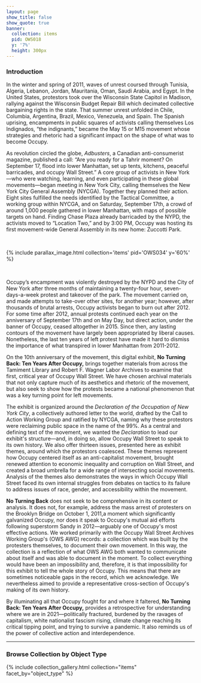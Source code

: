 ```yaml
---
layout: page
show_title: false
show_quote: true
banner:
  collection: items
  pid: OWS018
  y: '7%'
  height: 300px
---
```



### **Introduction**

In the winter and spring of 2011, waves of unrest coursed through Tunisia, Algeria, Lebanon, Jordan, Mauritania, Oman, Saudi Arabia, and Egypt. In the United States, protestors took over the Wisconsin State Capitol in Madison, rallying against the Wisconsin Budget Repair Bill which decimated collective bargaining rights in the state. That summer unrest unfolded in Chile, Columbia, Argentina, Brazil, Mexico, Venezuela, and Spain. The Spanish uprising, encampments in public squares of activists calling themselves Los Indignados, “the indignants,” became the May 15 or M15 movement whose strategies and rhetoric had a significant impact on the shape of what was to become Occupy.

As revolution circled the globe, _Adbusters_, a Canadian anti-consumerist magazine, published a call: “Are you ready for a Tahrir moment? On September 17, flood into lower Manhattan, set up tents, kitchens, peaceful barricades, and occupy Wall Street.” A core group of activists in New York—who were watching, learning, and even participating in these global movements—began meeting in New York City, calling themselves the New York City General Assembly (NYCGA). Together they planned their action. Eight sites fulfilled the needs identified by the Tactical Committee, a working group within NYCGA, and on Saturday, September 17th, a crowd of around 1,000 people gathered in lower Manhattan, with maps of possible targets on hand. Finding Chase Plaza already barricaded by the NYPD, the activists moved to “Location Two,” and by 3:00 PM, Occupy was hosting its first movement-wide General Assembly in its new home: Zuccotti Park.

<br>

{% include parallax_image.html collection='items' pid='OWS034' y='60%' %}

<br>

Occupy’s encampment was violently destroyed by the NYPD and the City of New York after three months of maintaining a twenty-four hour, seven-days-a-week protest and takeover of the park. The movement carried on, and made attempts to take-over other sites, for another year; however, after thousands of brutal arrests, Occupy activists began to burn out after 2012. For some time after 2012, annual protests continued each year on the anniversary of September 17th and on May Day, but direct action, under the banner of Occupy, ceased altogether in 2015. Since then, any lasting contours of the movement have largely been appropriated by liberal causes. Nonetheless, the last ten years of left protest have made it hard to dismiss the importance of what transpired in lower Manhattan from 2011-2012.

On the 10th anniversary of the movement, this digital exhibit, **No Turning Back: Ten Years After Occupy,** brings together materials from across the Tamiment Library and Robert F. Wagner Labor Archives to examine that first, critical year of Occupy Wall Street. We have chosen archival materials that not only capture much of its aesthetics and rhetoric of the movement, but also seek to show how the protests became a national phenomenon that was a key turning point for left movements.

The exhibit is organized around the _Declaration of the Occupation of New York City_, a collectively authored letter to the world, drafted by the Call to Action Working Group and ratified by NYCGA, naming why these protestors were reclaiming public space in the name of the 99%. As a central and defining text of the movement, we wanted the _Declaration_ to lead our exhibit's structure—and, in doing so, allow Occupy Wall Street to speak to its own history. We also offer thirteen issues, presented here as exhibit themes, around which the protestors coalesced. These themes represent how Occupy centered itself as an anti-capitalist movement, brought renewed attention to economic inequality and corruption on Wall Street, and created a broad umbrella for a wide range of intersecting social movements. Analysis of the themes also demonstrates the ways in which Occupy Wall Street faced its own internal struggles from debates on tactics to its failure to address issues of race, gender, and accessibility within the movement.

**No Turning Back** does not seek to be comprehensive in its content or analysis. It does not, for example, address the mass arrest of protesters on the Brooklyn Bridge on October 1, 2011,a moment which significantly galvanized Occupy, nor does it speak to Occupy's mutual aid efforts following superstorm Sandy in 2012—arguably one of Occupy's most effective actions. We worked primarily with the Occupy Wall Street Archives Working Group's (OWS AWG) records: a collection which was built by the protesters themselves, to document their own movement. In this way, the collection is a reflection of what OWS AWG both wanted to communicate about itself and was able to document in the moment. To collect everything would have been an impossibility and, therefore, it is that impossibility for this exhibit to tell the whole story of Occupy. This means that there are sometimes noticeable gaps in the record, which we acknowledge. We nevertheless aimed to provide a representative cross-section of Occupy's making of its own history.

By illuminating all that Occupy fought for and where it faltered, **No Turning Back: Ten Years After Occupy,** provides a retrospective for understanding where we are in 2021—politically fractured, burdened by the ravages of capitalism, white nationalist fascism rising, climate change reaching its critical tipping point, and trying to survive a pandemic. It also reminds us of the power of collective action and interdependence.


<hr>

### Browse Collection by Object Type

{% include collection_gallery.html collection="items" facet_by="object_type" %}
